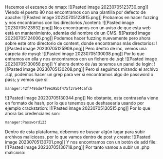 Hacemos el escaneo de nmap:
![[Pasted image 20230705123730.png]]
Viendo el puerto 80 nos encontramos con una plantilla por defecto de apache:
![[Pasted image 20230705123815.png]]
Probamos en hacer fuzzing y nos encontramos con los directorios /content:
![[Pasted image 20230705123932.png]]
Nos encontramos con un aviso de que esta web está en mantenimiento, además del nombre de un CMS.
![[Pasted image 20230705124006.png]]
Podemos hacer fuzzing nuevamente pero ahora sobre este otro directorio de content, donde encontramos más directorios:
![[Pasted image 20230705125909.png]]
Pero dentro de inc, vemos una carpeta de mysql:
![[Pasted image 20230705130038.png]]
Por lo que entramos en ella y nos encontramos con un fichero de .sql:
![[Pasted image 20230705130058.png]]
Y ahora dentro de /as tenemos un panel de login:
![[Pasted image 20230705130208.png]]
Pero si seguimos mirando el archivo .sql, podemos hacer un grep para ver si encontramos algo de password o pass; y vemos que sí:
```bash
manager:42f749ade7f9e195bf475f37a44cafcb
```
![[Pasted image 20230705130344.png]]
No obstante, esta contraseña viene en formato de hash, por lo que tenemos que deshasearla usando por ejemplo crackstation:
![[Pasted image 20230705130515.png]]
Por lo que ahora las credenciales son:
```bash
manager:Password123
```
Dentro de esta plataforma, debemos de buscar algún lugar para subir archivos maliciosos, por lo que vamos dentro de post y create:
![[Pasted image 20230705130701.png]]
Y nos encontramos con un botón de add file:
![[Pasted image 20230705130718.png]]
Por tanto vamos a subir un .php malicioso:

